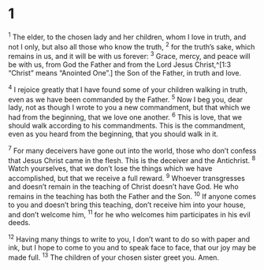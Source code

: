 # 1 
<sup>1</sup> The elder, to the chosen lady and her children, whom I love in truth, and not I only, but also all those who know the truth, <sup>2</sup> for the truth’s sake, which remains in us, and it will be with us forever: <sup>3</sup> Grace, mercy, and peace will be with us, from God the Father and from the Lord Jesus Christ,^[1:3 “Christ” means “Anointed One”.] the Son of the Father, in truth and love. 


<sup>4</sup> I rejoice greatly that I have found some of your children walking in truth, even as we have been commanded by the Father. <sup>5</sup> Now I beg you, dear lady, not as though I wrote to you a new commandment, but that which we had from the beginning, that we love one another. <sup>6</sup> This is love, that we should walk according to his commandments. This is the commandment, even as you heard from the beginning, that you should walk in it. 

<sup>7</sup> For many deceivers have gone out into the world, those who don’t confess that Jesus Christ came in the flesh. This is the deceiver and the Antichrist. <sup>8</sup> Watch yourselves, that we don’t lose the things which we have accomplished, but that we receive a full reward. <sup>9</sup> Whoever transgresses and doesn’t remain in the teaching of Christ doesn’t have God. He who remains in the teaching has both the Father and the Son. <sup>10</sup> If anyone comes to you and doesn’t bring this teaching, don’t receive him into your house, and don’t welcome him, <sup>11</sup> for he who welcomes him participates in his evil deeds. 

<sup>12</sup> Having many things to write to you, I don’t want to do so with paper and ink, but I hope to come to you and to speak face to face, that our joy may be made full. <sup>13</sup> The children of your chosen sister greet you. Amen. 